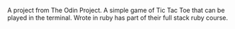 A project from The Odin Project. A simple game of Tic Tac Toe that can be played in the terminal. Wrote in ruby has part of their full stack ruby course.